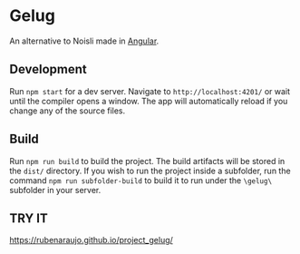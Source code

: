 # Gelug

An alternative to Noisli made in [Angular](https://github.com/angular/angular-cli).

## Development

Run `npm start` for a dev server. Navigate to `http://localhost:4201/` or wait until the compiler opens a window. The app will automatically reload if you change any of the source files.

## Build

Run `npm run build` to build the project. The build artifacts will be stored in the `dist/` directory. If you wish to run the project inside a subfolder, run the command `npm run subfolder-build` to build it to run under the `\gelug\` subfolder in your server.

## TRY IT
https://rubenaraujo.github.io/project_gelug/
